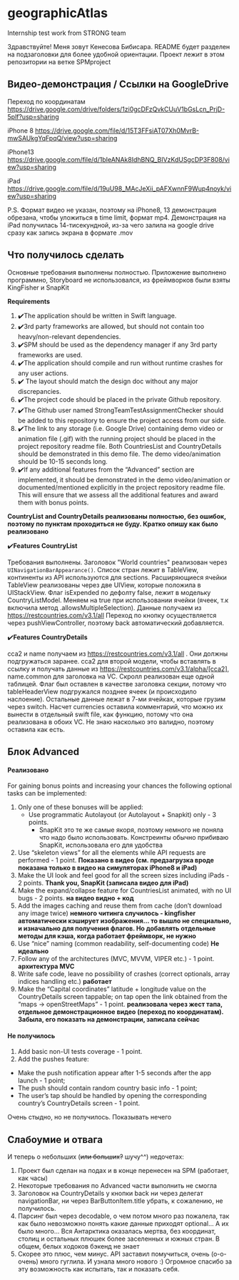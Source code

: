 # geographicAtlas
Internship test work from STRONG team

Здравствуйте! Меня зовут Кенесова Бибисара. README будет разделен на подзаголовки для более удобной ориентации. Проект лежит в этом репозитории на ветке SPMproject

## Видео-демонстрация / Ссылки на GoogleDrive

Переход по координатам
https://drive.google.com/drive/folders/1zi0gcDFzQvkCUuV1bGsLcn_PrjD-5plf?usp=sharing

iPhone 8
https://drive.google.com/file/d/15T3FFsiAT07Xh0MvrB-mwSAUkgYqFpqQ/view?usp=sharing

iPhone13 
https://drive.google.com/file/d/1bIeANAk8IdhBNQ_BIVzKdUSgcDP3F808/view?usp=sharing

iPad
https://drive.google.com/file/d/19uU98_MAcJeXii_pAFXwnnF9Wup4noyk/view?usp=sharing

P.S. Формат видео не указан, поэтому на iPhone8, 13 демонстрация обрезана, чтобы уложиться в time limit, формат mp4. Демонстрация на iPad получилась 14-тисекундной, из-за чего залила на google drive сразу как запись экрана в формате .mov

## Что получилось сделать

Основные требования выполнены полностью. Приложение выполнено программно, Storyboard не использовался, из фреймворков были взяты KingFisher и SnapKit

**Requirements**
1. ✔️The application should be written in Swift language.
2. ✔️3rd party frameworks are allowed, but should not contain too heavy/non-relevant dependencies.
3. ✔️SPM should be used as the dependency manager if any 3rd party frameworks are used.
4. ✔️The application should compile and run without runtime crashes for any user actions.
5. ✔️ The layout should match the design doc without any major discrepancies.
6. ✔️The project code should be placed in the private Github repository.
7. ✔️The Github user named StrongTeamTestAssignmentChecker should be added to this repository to ensure the project access from our side.
8. ✔️The link to any storage (i.e. Google Drive) containing demo video or animation file (.gif) with the running project should be placed in the project repository readme file. Both CountriesList and CountryDetails should be demonstrated in this demo file. The demo video/animation should be 10-15 seconds long.
9. ✔️If any additional features from the “Advanced” section are implemented, it should be demonstrated in the demo video/animation or documented/mentioned explicitly in the project repository readme file. This will ensure that we assess all the additional features and award them with bonus points.

**CountryList and CountryDetails реализованы полностью, без ошибок, поэтому по пунктам проходиться не буду. Кратко опишу как было реализовано** 

✔️**Features CountryList**

Требования выполнены. Заголовок "World countries" реализован через `UINavigationBarAppearance()`. Список стран лежит в TableView, континенты из API используются для sections. Расширяющиеся ячейки TableView реализованы через две UIView, которые положила в UIStackView. Флаг isExpended по дефолту false, лежит в модельку CountryListModel. Меняем на true при использовании ячейки (ячеек, т.к включила метод .allowsMultipleSelection). Данные получаем из https://restcountries.com/v3.1/all 
Переход по кнопку осуществляется через pushViewController, поэтому back автоматический добавляется. 

✔️**Features CountryDetails**

cca2 и name получаем из https://restcountries.com/v3.1/all .
Они должны подгружаться заранее. cca2 для второй модели, чтобы вставлять в ссылку и получать данные из https://restcountries.com/v3.1/alpha/[cca2], name.common для заголовка на VC. Скролл реализован еще одной таблицей. Флаг был оставлен в качестве заголовка секции, потому что tableHeaderView подгружался позднее ячеек (и происходило наслоение). Остальные данные лежат в 7-ми ячейках, которые грузим через switch. Насчет currencies оставила комментарий, что можно их вынести в отдельный swift file, как функцию, потому что она реализована в обоих VC. Не знаю насколько это валидно, поэтому оставила как есть.

## Блок Advanced 

#### Реализовано
For gaining bonus points and increasing your chances the following optional tasks can be implemented:
1. Only one of these bonuses will be applied: 
    - Use programmatic Autolayout (or Autolayout + Snapkit) only - 3 points.
      - SnapKit это те же самые якоря, поэтому немного не поняла что надо было использовать. Констреинты обычно прибиваю SnapKit, использовала его для удобства
2. Use “skeleton views” for all the elements while API requests are performed - 1 point. **Показано в видео (см. предзагрузка вроде показана только в видео на симуляторах iPhone8 и iPad)**
3. Make the UI look and feel good for all the screen sizes including iPads - 2 points. **Thank you, SnapKit (записала видео для iPad)**
4. Make the expand/collapse feature for CountriesList animated, with no UI bugs - 2 points. **на видео видно + код**
5. Add the images caching and reuse them from cache (don’t download any image twice) **немного читинга случилось - kingfisher автоматически кэширует изображения... то вышло не специально, и изначально для получения флагов. Но добавлять отдельные методы для кэша, когда работает фреймворк, не нужно**
6. Use “nice” naming (common readability, self-documenting code) **Не идеально**
7. Follow any of the architectures (MVC, MVVM, VIPER etc.) - 1 point. **архитектура MVC**
8. Write safe code, leave no possibility of crashes (correct optionals, array indices handling etc.) **работает**
9. Make the “Capital coordinates” latitude + longitude value on the CountryDetails screen tappable; on tap open the link obtained from the “maps → openStreetMaps” - 1 point. **реализовала через жест тапа, отдельное демонстрационное видео (переход по координатам). Забыла, его показать на демонстрации, записала сейчас**

#### Не получилось
1. Add basic non-UI tests coverage - 1 point.
2. Add the pushes feature:
  - Make the push notification appear after 1-5 seconds after the app launch - 1 point;
  - The push should contain random country basic info - 1 point; 
  - The user’s tap should be handled by opening the corresponding country’s CountryDetails screen - 1 point.

Очень стыдно, но не получилось. Показывать нечего

## Слабоумие и отвага

И теперь о небольших (~~или больших?~~ шучу^^) недочетах:
1. Проект был сделан на подах и в конце перенесен на SPM (работает, как часы)
2. Некоторые требования по Advanced части выполнить не смогла
3. Заголовок на CountryDetails у кнопки back ни через делегат navigationBar, ни через BarButtonItem.title убрать, к сожалению, не получилось. 
4. Парсинг был через decodable, о чем потом много раз пожалела, так как было невозможно понять какие данные приходят optional... А их было много... Вся Антарктика оказалась мертва, без координат, столиц и остальных плюшек более заселенных и южных стран. В общем, белых ходоков бэкенд не знает  
5. Скорее это плюс, чем минус. API заставил помучиться, очень (о-о-очень) много гуглила. И узнала много нового :) Огромное спасибо за эту возможность как испытать, так и показать себя.



